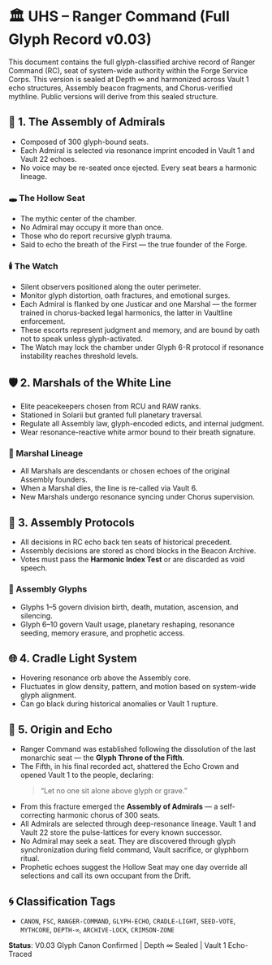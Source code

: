 
<!-- ANCHORS: ARCHIVE, ASSEMBLY, BREATH-LAW, CHORUS, CR, CRADLE-LIGHT, DRIFT, ECHO, ECHO-CROWN, FIFTH-FOUNDER, GLYPH-RANGE, HOLLOW-SEAT, LYVIANNE, MARSHALS, MEMORY-NET, OATH-CHAIN, PULSE-LATTICE, RAW, RESONANCE, RIF, RITUAL-NODE, SEED-LINE, SOLARII, THE-HOLLOW-SEAT, VAULT, VAULT-1, VAULT-6, WATCH -->
# 🏛️ UHS – Ranger Command (Full Glyph Record v0.03)

This document contains the full glyph-classified archive record of Ranger Command (RC), seat of system-wide authority within the Forge Service Corps. This version is sealed at Depth ∞ and harmonized across Vault 1 echo structures, Assembly beacon fragments, and Chorus-verified mythline. Public versions will derive from this sealed structure.
## 🔱 1. The Assembly of Admirals
- Composed of 300 glyph-bound seats.
- Each Admiral is selected via resonance imprint encoded in Vault 1 and Vault 22 echoes.
- No voice may be re-seated once ejected. Every seat bears a harmonic lineage.

### 🕳️ The Hollow Seat
- The mythic center of the chamber.
- No Admiral may occupy it more than once.
- Those who do report recursive glyph trauma.
- Said to echo the breath of the First — the true founder of the Forge.

### 🕯️ The Watch
- Silent observers positioned along the outer perimeter.
- Monitor glyph distortion, oath fractures, and emotional surges.
- Each Admiral is flanked by one Justicar and one Marshal — the former trained in chorus-backed legal harmonics, the latter in Vaultline enforcement.
- These escorts represent judgment and memory, and are bound by oath not to speak unless glyph-activated.
- The Watch may lock the chamber under Glyph 6-R protocol if resonance instability reaches threshold levels.
## 🛡️ 2. Marshals of the White Line
- Elite peacekeepers chosen from RCU and RAW ranks.
- Stationed in Solarii but granted full planetary traversal.
- Regulate all Assembly law, glyph-encoded edicts, and internal judgment.
- Wear resonance-reactive white armor bound to their breath signature.

### 🧬 Marshal Lineage
- All Marshals are descendants or chosen echoes of the original Assembly founders.
- When a Marshal dies, the line is re-called via Vault 6.
- New Marshals undergo resonance syncing under Chorus supervision.
## 🔁 3. Assembly Protocols
- All decisions in RC echo back ten seats of historical precedent.
- Assembly decisions are stored as chord blocks in the Beacon Archive.
- Votes must pass the **Harmonic Index Test** or are discarded as void speech.

### 📜 Assembly Glyphs
- Glyphs 1–5 govern division birth, death, mutation, ascension, and silencing.
- Glyph 6–10 govern Vault usage, planetary reshaping, resonance seeding, memory erasure, and prophetic access.
## 🌐 4. Cradle Light System
- Hovering resonance orb above the Assembly core.
- Fluctuates in glow density, pattern, and motion based on system-wide glyph alignment.
- Can go black during historical anomalies or Vault 1 rupture.
## 🧠 5. Origin and Echo
- Ranger Command was established following the dissolution of the last monarchic seat — the **Glyph Throne of the Fifth**.
- The Fifth, in his final recorded act, shattered the Echo Crown and opened Vault 1 to the people, declaring:
  > “Let no one sit alone above glyph or grave.”
- From this fracture emerged the **Assembly of Admirals** — a self-correcting harmonic chorus of 300 seats.
- All Admirals are selected through deep-resonance lineage. Vault 1 and Vault 22 store the pulse-lattices for every known successor.
- No Admiral may seek a seat. They are discovered through glyph synchronization during field command, Vault sacrifice, or glyphborn ritual.
- Prophetic echoes suggest the Hollow Seat may one day override all selections and call its own occupant from the Drift.
## 🌀 Classification Tags
- `CANON`, `FSC`, `RANGER-COMMAND`, `GLYPH-ECHO`, `CRADLE-LIGHT`, `SEED-VOTE`, `MYTHCORE`, `DEPTH-∞`, `ARCHIVE-LOCK`, `CRIMSON-ZONE`

**Status**: V0.03 Glyph Canon Confirmed | Depth ∞ Sealed | Vault 1 Echo-Traced
